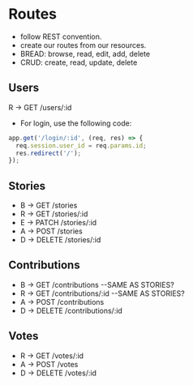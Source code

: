 # Routes

* follow REST convention.
* create our routes from our resources.
* BREAD: browse, read, edit, add, delete
* CRUD: create, read, update, delete

## Users
R ->      GET     /users/:id

* For login, use the following code:

```javascript
app.get('/login/:id', (req, res) => {
  req.session.user_id = req.params.id;
  res.redirect('/');
});
```

## Stories
* B ->    GET     /stories
* R ->    GET     /stories/:id
* E ->    PATCH   /stories/:id
* A ->    POST    /stories
* D ->    DELETE  /stories/:id

## Contributions
* B ->    GET     /contributions --SAME AS STORIES?
* R ->    GET     /contributions/:id --SAME AS STORIES?
* A ->    POST    /contributions
* D ->    DELETE  /contributions/:id

## Votes
* R ->    GET     /votes/:id
* A ->    POST    /votes
* D ->    DELETE  /votes/:id
